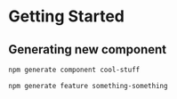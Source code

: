 # Getting Started

## Generating new component

```sh
npm generate component cool-stuff
```

```sh
npm generate feature something-something
```
